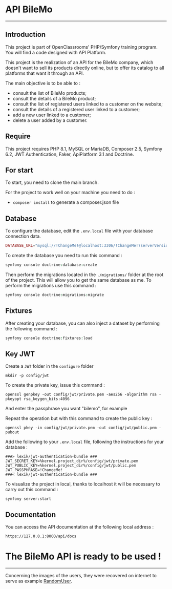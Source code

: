 # API BileMo

***

## Introduction

This project is part of OpenClassrooms' PHP/Symfony training program. You will find a code designed with API Platform.

This project is the realization of an API for the BileMo company, which doesn't want to sell its products directly online, but to offer its catalog to all platforms that want it through an API.

The main objective is to be able to :
- consult the list of BileMo products;
- consult the details of a BileMo product;
- consult the list of registered users linked to a customer on the website;
- consult the details of a registered user linked to a customer;
- add a new user linked to a customer;
- delete a user added by a customer.

## Require

This project requires PHP 8.1, MySQL or MariaDB, Composer 2.5, Symfony 6.2, JWT Authentication, Faker, ApiPlatform 3.1 and Doctrine.

## For start

To start, you need to clone the main branch.

For the project to work well on your machine you need to do :

-   `composer install` to generate a composer.json file

## Database

To configure the database, edit the `.env.local` file with your database connection data.

```php
DATABASE_URL="mysql://!ChangeMe!@localhost:3306/!ChangeMe!?serverVersion=mariadb-10.4.27&charset=utf8"
```

To create the database you need to run this command :

```php
symfony console doctrine:database:create
```

Then perform the migrations located in the `./migrations/` folder at the root of the project. This will allow you to get
the same database as me. To perform the migrations use this command :

```php
symfony console doctrine:migrations:migrate
```

## Fixtures

After creating your database, you can also inject a dataset by performing the following command :

```php
symfony console doctrine:fixtures:load
```

## Key JWT

Create a ``JWT`` folder in the ``configure`` folder

``` 
mkdir -p config/jwt
```

To create the private key, issue this command :

``` 
openssl genpkey -out config/jwt/private.pem -aes256 -algorithm rsa -pkeyopt rsa_keygen_bits:4096
```

And enter the passphrase you want "bilemo", for example

Repeat the operation but with this command to create the public key :

``` 
openssl pkey -in config/jwt/private.pem -out config/jwt/public.pem -pubout
```

Add the following to your ``.env.local`` file, following the instructions for your database :

``` 
###> lexik/jwt-authentication-bundle ###
JWT_SECRET_KEY=%kernel.project_dir%/config/jwt/private.pem
JWT_PUBLIC_KEY=%kernel.project_dir%/config/jwt/public.pem
JWT_PASSPHRASE=!ChangeMe!
###< lexik/jwt-authentication-bundle ###
```

To visualize the project in local, thanks to localhost it will be necessary to carry out this command :

``` 
symfony server:start 
```

## Documentation

You can access the API documentation at the following local address :

```
https://127.0.0.1:8000/api/docs
```

# The BileMo API is ready to be used !

***

Concerning the images of the users, they were recovered on internet to serve as example [RandomUser](https://randomuser.me/).